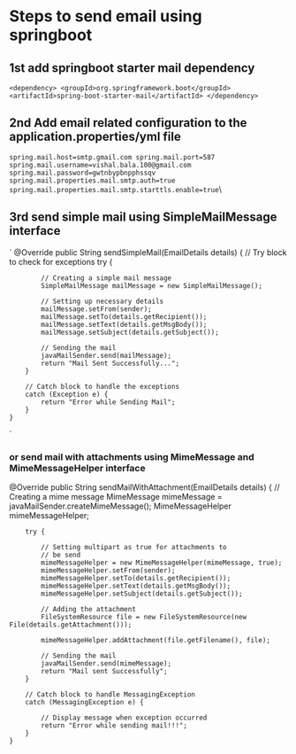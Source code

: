 # Steps to send email using springboot
## 1st add springboot starter mail dependency
`<dependency>
			<groupId>org.springframework.boot</groupId>
			<artifactId>spring-boot-starter-mail</artifactId>
		</dependency>`
## 2nd Add email related configuration to the application.properties/yml file
`spring.mail.host=smtp.gmail.com
spring.mail.port=587
spring.mail.username=vishal.bala.100@gmail.com
spring.mail.password=gwtnbypbnpphssqv
spring.mail.properties.mail.smtp.auth=true
spring.mail.properties.mail.smtp.starttls.enable=true`\

## 3rd send simple mail using SimpleMailMessage interface
`
@Override
	public String sendSimpleMail(EmailDetails details) {
		// Try block to check for exceptions
		try {

			// Creating a simple mail message
			SimpleMailMessage mailMessage = new SimpleMailMessage();

			// Setting up necessary details
			mailMessage.setFrom(sender);
			mailMessage.setTo(details.getRecipient());
			mailMessage.setText(details.getMsgBody());
			mailMessage.setSubject(details.getSubject());

			// Sending the mail
			javaMailSender.send(mailMessage);
			return "Mail Sent Successfully...";
		}

		// Catch block to handle the exceptions
		catch (Exception e) {
			return "Error while Sending Mail";
		}
	}
`
### or send mail with attachments using MimeMessage and MimeMessageHelper interface
@Override
	public String sendMailWithAttachment(EmailDetails details) {
		// Creating a mime message
		MimeMessage mimeMessage = javaMailSender.createMimeMessage();
		MimeMessageHelper mimeMessageHelper;

		try {

			// Setting multipart as true for attachments to
			// be send
			mimeMessageHelper = new MimeMessageHelper(mimeMessage, true);
			mimeMessageHelper.setFrom(sender);
			mimeMessageHelper.setTo(details.getRecipient());
			mimeMessageHelper.setText(details.getMsgBody());
			mimeMessageHelper.setSubject(details.getSubject());

			// Adding the attachment
			FileSystemResource file = new FileSystemResource(new File(details.getAttachment()));

			mimeMessageHelper.addAttachment(file.getFilename(), file);

			// Sending the mail
			javaMailSender.send(mimeMessage);
			return "Mail sent Successfully";
		}

		// Catch block to handle MessagingException
		catch (MessagingException e) {

			// Display message when exception occurred
			return "Error while sending mail!!!";
		}
	}
